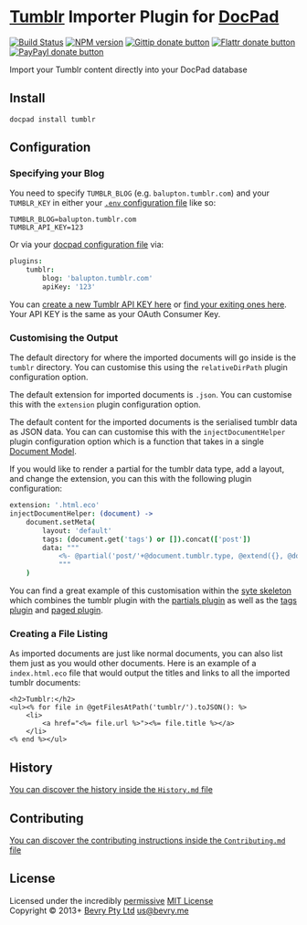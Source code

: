 # [Tumblr](https://www.tumblr.com/) Importer Plugin for [DocPad](http://docpad.org)

[![Build Status](https://secure.travis-ci.org/docpad/docpad-plugin-tumblr.png?branch=master)](http://travis-ci.org/docpad/docpad-plugin-tumblr "Check this project's build status on TravisCI")
[![NPM version](https://badge.fury.io/js/docpad-plugin-tumblr.png)](https://npmjs.org/package/docpad-plugin-tumblr "View this project on NPM")
[![Gittip donate button](http://badgr.co/gittip/docpad.png)](https://www.gittip.com/docpad/ "Donate weekly to this project using Gittip")
[![Flattr donate button](https://raw.github.com/balupton/flattr-buttons/master/badge-89x18.gif)](http://flattr.com/thing/344188/balupton-on-Flattr "Donate monthly to this project using Flattr")
[![PayPayl donate button](https://www.paypalobjects.com/en_AU/i/btn/btn_donate_SM.gif)](https://www.paypal.com/au/cgi-bin/webscr?cmd=_flow&SESSION=IHj3DG3oy_N9A9ZDIUnPksOi59v0i-EWDTunfmDrmU38Tuohg_xQTx0xcjq&dispatch=5885d80a13c0db1f8e263663d3faee8d14f86393d55a810282b64afed84968ec "Donate once-off to this project using Paypal")

Import your Tumblr content directly into your DocPad database


## Install

```
docpad install tumblr
```


## Configuration

### Specifying your Blog

You need to specify `TUMBLR_BLOG` (e.g. `balupton.tumblr.com`) and your `TUMBLR_KEY` in either your [`.env` configuration file](http://docpad.org/docs/config#environment-configuration-file) like so:

```
TUMBLR_BLOG=balupton.tumblr.com
TUMBLR_API_KEY=123
```

Or via your [docpad configuration file](http://docpad.org/docs/config) via:

``` coffee
plugins:
	tumblr:
		blog: 'balupton.tumblr.com'
		apiKey: '123'
```

You can [create a new Tumblr API KEY here](http://www.tumblr.com/oauth/register) or [find your exiting ones here](http://www.tumblr.com/oauth/apps). Your API KEY is the same as your OAuth Consumer Key.


### Customising the Output

The default directory for where the imported documents will go inside is the `tumblr` directory. You can customise this using the `relativeDirPath` plugin configuration option.

The default extension for imported documents is `.json`. You can customise this with the `extension` plugin configuration option.

The default content for the imported documents is the serialised tumblr data as JSON data. You can can customise this with the `injectDocumentHelper` plugin configuration option which is a function that takes in a single [Document Model](https://github.com/bevry/docpad/blob/master/src/lib/models/document.coffee).

If you would like to render a partial for the tumblr data type, add a layout, and change the extension, you can this with the following plugin configuration:

``` coffee
extension: '.html.eco'
injectDocumentHelper: (document) ->
	document.setMeta(
		layout: 'default'
		tags: (document.get('tags') or []).concat(['post'])
		data: """
			<%- @partial('post/'+@document.tumblr.type, @extend({}, @document, @document.tumblr)) %>
			"""
	)
```

You can find a great example of this customisation within the [syte skeleton](https://github.com/docpad/syte.docpad) which combines the tumblr plugin with the [partials plugin](http://docpad.org/plugin/partials) as well as the [tags plugin](http://docpad.org/plugin/tags) and [paged plugin](http://docpad.org/plugin/paged).


### Creating a File Listing

As imported documents are just like normal documents, you can also list them just as you would other documents. Here is an example of a `index.html.eco` file that would output the titles and links to all the imported tumblr documents:

``` erb
<h2>Tumblr:</h2>
<ul><% for file in @getFilesAtPath('tumblr/').toJSON(): %>
	<li>
		<a href="<%= file.url %>"><%= file.title %></a>
	</li>
<% end %></ul>
```


## History
[You can discover the history inside the `History.md` file](https://github.com/bevry/docpad-plugin-tumblr/blob/master/History.md#files)


## Contributing
[You can discover the contributing instructions inside the `Contributing.md` file](https://github.com/bevry/docpad-plugin-tumblr/blob/master/Contributing.md#files)


## License
Licensed under the incredibly [permissive](http://en.wikipedia.org/wiki/Permissive_free_software_licence) [MIT License](http://creativecommons.org/licenses/MIT/)
<br/>Copyright &copy; 2013+ [Bevry Pty Ltd](http://bevry.me) <us@bevry.me>